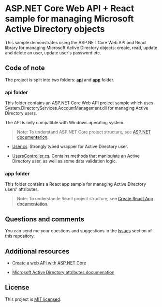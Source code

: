 # ASP.NET Core Web API + React sample for managing Microsoft Active Directory objects

This sample demonstrates using the ASP.NET Core Web API and React library for managing Microsoft Active Directory objects: create, read, update and delete an user, update user's password etc.

## Code of note

The project is split into two folders: [**api**](/api) and [**app**](/app) folder.

### api folder

This folder contains an ASP.NET Core Web API project sample which uses System.DirectoryServices.AccountManagement.dll for managing Active Directory users.

The API is only compatible with Windows operating system.

> Note: To understand ASP.NET Core project structure, see [ASP.NET documentarion](https://learn.microsoft.com/en-us/aspnet/core/?view=aspnetcore-6.0).

- [User.cs](/api/ActiveDirectory.WebAPI/Models/User.cs). Strongly typed wrapper for Active Directory user.

- [UsersController.cs](/api/ActiveDirectory.WebAPI/Controllers/UsersController.cs). Contains methods that manipulate an Active Directory user, as well as some data validation logic.

### app folder

This folder contains a React app sample for managing Active Directory users' attributes.

> Note: To understande React project structure, see [Create React App documentation](https://create-react-app.dev/docs/getting-started).

## Questions and comments

You can send me your questions and suggestions in the [Issues](https://github.com/diegossalmeida/active-directory-web-integration/issues) section of this repository.

## Additional resources

- [Create a web API with ASP.NET Core](https://learn.microsoft.com/en-us/aspnet/core/tutorials/first-web-api?view=aspnetcore-6.0)

- [Microsoft Active Directory attributes documenation](https://learn.microsoft.com/en-us/windows/win32/adschema/attributes-all)

## License

This project is [MIT licensed](LICENSE).